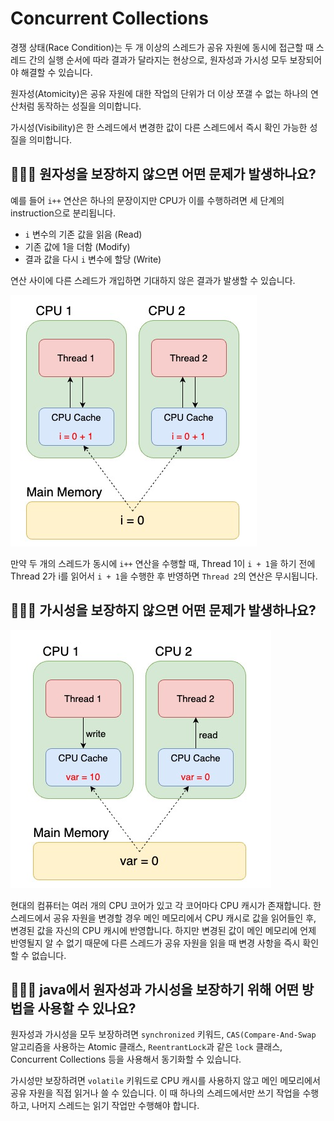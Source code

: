 # Concurrent Collections

경쟁 상태(Race Condition)는 두 개 이상의 스레드가 공유 자원에 동시에 접근할 때 스레드 간의 실행 순서에 따라 결과가 달라지는 현상으로, 원자성과 가시성 모두 보장되어야 해결할 수 있습니다.

원자성(Atomicity)은 공유 자원에 대한 작업의 단위가 더 이상 쪼갤 수 없는 하나의 연산처럼 동작하는 성질을 의미합니다.

가시성(Visibility)은 한 스레드에서 변경한 값이 다른 스레드에서 즉시 확인 가능한 성질을 의미합니다.

## 🤷🏻‍♂️ 원자성을 보장하지 않으면 어떤 문제가 발생하나요?


예를 들어 `i++` 연산은 하나의 문장이지만 CPU가 이를 수행하려면 세 단계의 instruction으로 분리됩니다.

- `i` 변수의 기존 값을 읽음 (Read)
- 기존 값에 1을 더함 (Modify)
- 결과 값을 다시 `i` 변수에 할당 (Write)

연산 사이에 다른 스레드가 개입하면 기대하지 않은 결과가 발생할 수 있습니다.

<img src="../../assets/images/ConcurrentCollections-1.png" alt="ConcurrentCollections">

만약 두 개의 스레드가 동시에 `i++` 연산을 수행할 때, Thread 1이 `i + 1`을 하기 전에 Thread 2가 i를 읽어서 `i + 1`을 수행한 후 반영하면 `Thread 2`의 연산은 무시됩니다.

## 🤷🏻‍♂️ 가시성을 보장하지 않으면 어떤 문제가 발생하나요?

<img src="../../assets/images/ConcurrentCollections-2.png" alt="ConcurrentCollections">

현대의 컴퓨터는 여러 개의 CPU 코어가 있고 각 코어마다 CPU 캐시가 존재합니다. 한 스레드에서 공유 자원을 변경할 경우 메인 메모리에서 CPU 캐시로 값을 읽어들인 후, 변경된 값을 자신의 CPU 캐시에 반영합니다. 하지만 변경된 값이 메인 메모리에 언제 반영될지 알 수 없기 때문에 다른 스레드가 공유 자원을 읽을 때 변경 사항을 즉시 확인할 수 없습니다.

## 🤷🏻‍♂️ java에서 원자성과 가시성을 보장하기 위해 어떤 방법을 사용할 수 있나요?

원자성과 가시성을 모두 보장하려면 `synchronized` 키워드, `CAS(Compare-And-Swap` 알고리즘을 사용하는 Atomic 클래스, `ReentrantLock`과 같은 `lock` 클래스, Concurrent Collections 등을 사용해서 동기화할 수 있습니다.

가시성만 보장하려면 `volatile` 키워드로 CPU 캐시를 사용하지 않고 메인 메모리에서 공유 자원을 직접 읽거나 쓸 수 있습니다. 이 때 하나의 스레드에서만 쓰기 작업을 수행하고, 나머지 스레드는 읽기 작업만 수행해야 합니다.